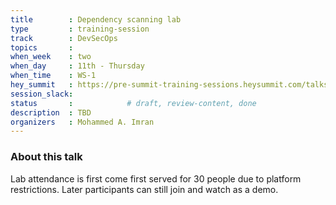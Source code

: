 ```yaml
---
title        : Dependency scanning lab
type         : training-session
track        : DevSecOps
topics       : 
when_week    : two
when_day     : 11th - Thursday
when_time    : WS-1
hey_summit   : https://pre-summit-training-sessions.heysummit.com/talks/dependency-scanning-lab/
session_slack:
status       :            # draft, review-content, done
description  : TBD
organizers   : Mohammed A. Imran
---
```


### About this talk

Lab attendance is first come first served for 30 people due to platform restrictions. 
Later participants can still join and watch as a demo.

